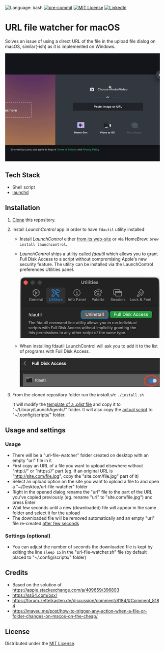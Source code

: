 <!-- PROJECT SHIELDS -->
<!--
*** I'm using markdown "reference style" links for readability.
*** Reference links are enclosed in brackets [ ] instead of parentheses ( ).
*** See the bottom of this document for the declaration of the reference variables
*** for contributors-url, forks-url, etc. This is an optional, concise syntax you may use.
*** https://www.markdownguide.org/basic-syntax/#reference-style-links
-->
<!-- could be some extra
[![Contributors][contributors-shield]][contributors-url]
[![Forks][forks-shield]][forks-url]
[![Stargazers][stars-shield]][stars-url]
[![Issues][issues-shield]][issues-url]
-->
![Language: bash][language-shield]
[![pre-commit][pre-commit-shield]][pre-commit-url]
[![MIT License][license-shield]][license-url]
[![LinkedIn][linkedin-shield]][linkedin-url]

# URL file watcher for macOS

Solves an issue of using a direct URL of the file in the upload file dialog on macOS, similar(-ish) as it is implemented on Windows.

![somefile](images/../img/macos-upload-demo.gif)

## Tech Stack

- Shell script
- [launchd](https://www.launchd.info/)

## Installation

1. [Clone](https://docs.github.com/en/repositories/creating-and-managing-repositories/cloning-a-repository) this repository.

1. Install _LaunchControl_ app in order to have `fdautil` utility installed

    - Install _LaunchControl_ either [from its web-site](https://www.soma-zone.com/LaunchControl/) or via HomeBrew: `brew install launchcontrol`.

    - _LaunchControl_ ships a utility called _fdautil_ which allows you to grant Full Disk Access to a script without compromising Apple's new security feature. The utility can be installed via the LaunchControl preferences Utilities panel.

        ![fdautil-install](./img/fdautil-install.png)

    - When installing fdautil LaunchControl will ask you to add it to the list of programs with Full Disk Access.

        ![fdautil-full-disk-access](./img/fdautil-full-disk-access.png)

1. From the cloned repository folder run the _install.sh_: `./install.sh`

    It will modify the [template of a _.plist_ file](./source/input.plist) and copy it to "\~/Library/LaunchAgents/" folder. It will also copy the [actual script](source/url-file-watcher.sh) to "~/.config/scripts/" folder.

## Usage and settings

### Usage

- There will be a "url-file-watcher" folder created on desktop with an empty "url" file in it
- First copy an URL of a file you want to upload elsewhere without "http://" or "https://" part (eg. if an original URL is "http://site.com/file.jpg", copy the "site.com/file.jpg" part of it)
- Select an upload option on the site you want to upload a file to and open a "~/Desktop/url-file-watcher" folder
- Right in the opened dialog rename the "url" file to the part of the URL you've copied previously (eg. rename "url" to "site.com/file.jpg") and press Enter
- Wait few seconds until a new (downloaded) file will appear in the same folder and select it for the upload
- The downloaded file will be removed automatically and an empty "url" file re-created [after few seconds](#settings-optional)

### Settings (optional)

- You can adjust the number of seconds the downloaded file is kept by editing the line `sleep 15` in the "url-file-watcher.sh" file (by default placed to "~/.config/scripts/" folder)

## Credits

- Based on the solution of <https://apple.stackexchange.com/a/409659/396803>
- <https://ss64.com/osx/>
- <https://forum.zettelkasten.de/discussion/comment/8184/#Comment_8184>
- <https://mayeu.me/post/how-to-trigger-any-action-when-a-file-or-folder-changes-on-macos-on-the-cheap/>

## License

Distributed under the [MIT License](./LICENSE).

<!-- MARKDOWN LINKS & IMAGES -->
<!-- https://www.markdownguide.org/basic-syntax/#reference-style-links -->
[language-shield]: https://img.shields.io/badge/-Made%20with%20Bash-green?logo=gnu-bash&logoColor=black&style=flat
[pre-commit-shield]: https://img.shields.io/badge/pre--commit-enabled-brightgreen?logo=pre-commit&style=flat
[pre-commit-url]: https://github.com/pre-commit/pre-commit
[license-shield]: https://img.shields.io/github/license/andrejkurusiov/url-file-watcher?style=flat
[license-url]: ./LICENSE
[linkedin-shield]: https://img.shields.io/badge/LinkedIn-Profile-informational?style=flat&logo=linkedin
[linkedin-url]: https://www.linkedin.com/in/andrejkurusiov/
